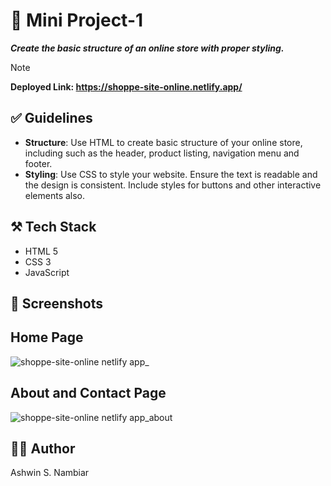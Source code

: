 # 🎯 Mini Project-1

***Create the basic structure of an online store with proper styling.***

> [!NOTE]
> **Deployed Link: https://shoppe-site-online.netlify.app/**

## ✅ Guidelines
- **Structure**: Use HTML to create basic structure of your online store, including
  such as the header, product listing, navigation menu and footer.
- **Styling**: Use CSS to style your website. Ensure the text is readable and the
  design is consistent. Include styles for buttons and other interactive elements also.  
  

## ⚒️ Tech Stack
- HTML 5
- CSS 3
- JavaScript

## 📸 Screenshots
<h2>Home Page</h2>

![shoppe-site-online netlify app_](https://github.com/user-attachments/assets/4b830067-9a8d-4402-af99-5c8f0b2bdd25)

<h2>About and Contact Page</h2>

![shoppe-site-online netlify app_about](https://github.com/user-attachments/assets/734f98f7-b820-4c13-9b2d-a13957ffa80c)

## 👷‍♂️ Author
Ashwin S. Nambiar

